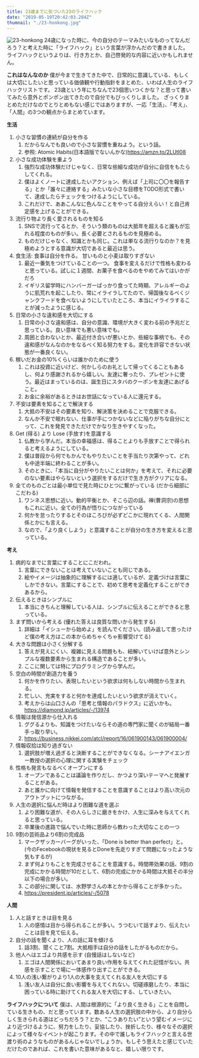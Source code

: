```yaml
---
title: 23歳までに気づいた23のライフハック
date: "2019-05-19T20:42:03.284Z"
thumnail: "./23-honkong.jpg"
---
```

![23-honkong](./23-honkong.jpg)
24歳になった時に、今の自分のテーマみたいなものってなんだろう？と考えた時に「ライフハック」という言葉が浮かんだので書きました。
ライフハックというよりは、行き方とか、自己啓発的な内容に近いかもしれません。

**これはなんなのか**
僕が今まで生きてきた中で、日常的に意識している、もしくは大切にしたいと思っている価値観や行動指針をまとめた、いわば人生のライフハックリストです。
23歳という年にちなんで23個思いつくかな？と思って書いてみたら意外とポンポン出てきたので自分でもびっくりしました。
ざっくりまとめただけなのでとりとめもない感じではありますが、一応「生活」、「考え」、「人間」の3つの観点からまとめています。


**生活**
1. 小さな習慣の連続が自分を作る
    1. だからなんでも良いので小さな習慣を重ねよう。という話。
    2. 参照: Atomic Habits(日本語版でないんかな)https://amzn.to/2LUtl08
2. 小さな成功体験を重よう
    1. 強烈な成功体験だけじゃなく、日常な些細な成功が自分に自信をもたらしてくれる。
    2. 僕はよくノートに達成したいアクション、例えば「上司に〇〇を報告する」とか「誰々に連絡する」みたいな小さな目標をTODO形式で書いて、達成したらチェックをつけるようにしている。
    3. これだけで、ああこんなに色んなことをやってる自分えらい！と自己肯定感を上げることができる。
3. 流行り物より長く愛されるものを知る
    1. SNSで流行ってるとか、そういう類のものは大抵年を超えると誰もが忘れる程度のものが多い。長く必要とされるものを見極める。
    2. ものだけじゃなく、知識とかも同じ。これは単なる流行りなのか？を見極めようとする意識が大切であると最近は思う。
4. 食生活: 食事は自分を作る。 甘いものと小麦は取りすぎない
    1. 最近一番気をつけていることの一つ。 食事を変えるだけで性格も変わると思っている。試しに１週間、お菓子を食べるのをやめてみてはいかがだろ
    2. イギリス留学時にハンバーガーばっかり食ってた時期、アレルギーのように肌荒れを起こしたり、常にイライラしてたので、帰国後なるべくジャンクフードを食べないようにしていたところ、本当にイライラすることが減ったように感じる。
5. 日常の小さな違和感を大切にする
    1. 日常の小さな違和感は、自分の意識、環境が大きく変わる前の予兆だと思っている。良い意味でも悪い意味でも。
    2. 周囲と合わないとか、最近付き合いが悪いとか、些細な事柄でも、その違和感がなんなのかをなるべく知る努力をする。変化を許容できない状態が一番良くない。
6. 稼いだお金の10%くらいは誰かのために使う
    1. これは投資に近いけど、何かしらのお礼として帰ってくることもあるし、何より感謝されるから嬉しい。友達に奢ったり、プレゼントに使う。最近はまっているのは、誕生日にスタバのクーポンを友達にあげること。
    2. お金に余裕があるときはお世話になっている人に還元する。
7. 不安は要素を知ることで解決する
    1. 大抵の不安はその要素を知り、解決策を決めることで克服できる。
    2. なんか不安で眠れない、仕事が手につかないなどに陥りがちな自分にとって、これを発見できただけでかなり生きやすくなった。
8. Get (得る) より Lose (手放す)を意識する
    1. 仏教から学んだ。本当の幸福感は、得ることよりも手放すことで得られると考えるようにしている。
    2. 僕は普段から何でもかんでもやりたいことを手当たり次第やって、どれも中途半端に終わることが多い。
    3. そのときに、「本当に自分がやりたいことは何か」を考えて、それに必要のない要素はやらないという選択をするだけで生き方がクリアになる。
9. 全てのものごとは最小単位で見た時にひとつに繋がっている (だから細部にこだわる)
    1. ワンネス思想に近い。動的平衡とか、そこら辺の話。禅(曹洞宗)の思想もこれに近い。全ての行為が悟りにつながっている
    2. 何かを怠ったりするとそのほころびが必ずどこかに現れてくる、人間関係とかにも言える。
    3. なので、「より良くしよう」と意識することが自分の生き方を変えると思っている。

**考え**
1. 病的なまでに言葉にすることにこだわれ。
    1. 言葉にできないことは考えていないことも同じである。
    2. 絵やイメージは抽象的に理解するには適しているが、定義づけは言葉にしかできない。言葉にすることで、初めて思考を定義化することができあるから。
2. 伝えるときはシンプルに
    1. 本当にきちんと理解している人は、シンプルに伝えることができると思っている。
3. まず問いから考える (優れた答えは良質な問いから発生する)
    1. 詳細は「イシューから始めよ」を読んでください。(読み返して思ったけど僕の考え方はこの本からめちゃくちゃ影響受けてる)
4. 大きな問題は小さく分解する
    1. 答えが見えにくい、複雑に見える問題もも、紐解いていけば意外とシンプルな複数要素から生まれる構造であることが多い。
    2. ここに関しては特にプログラミングから学んだ。
5. 空白の時間が創造力を養う
    1. 何かを作りたい、表現したいという欲求は何もしない時間から生まれる。
    2. 忙しい、充実をすると何かを達成したいという欲求が消えていく。
    3. 考えからは山口さんの「思考と情報のパラドクス」に近いかも。 https://diamond.jp/articles/-/13974
6. 情報は発信源から仕入れる
    1. ググるよりも、知識をつけたいならその道の専門家に聞くのが結局一番手っ取り早い。
    2. https://business.nikkei.com/atcl/report/16/061900143/061900004/
7. 情報収拾は知り過ぎない
    1. 選択肢が増え過ぎると決断することができなくなる。シーナアイエンガー教授の選択の心理に関する実験をチェック
8. 性格も発言もなるべくオープンにする
    1. オープンであることは議論を作りだし、かつより深いテーマへと発展することがある。
    2. あと誰かに向けて情報を発信することを意識することはより高い次元のアウトプットにつながる。
9. 人生の選択に悩んだ時はより困難な道を選ぶ
    1. より困難な道が、その人らしさに磨きをかけ、人生に深みを与えてくれると思っている。
    2. 卒業後の進路で悩んでいた時に恩師から教わった大切なことの一つ
10. 9割の芸術品より6割の完成品
    1. マークザッカーバーグがいった、「Done is better than perfect」と。 (今のFecebookの現状を見るとDoneを先走りすぎて問題になったような気もするが)
    2. まず何よりもことを完成させることを意識する。時間帯効果の話、9割の完成にかかる時間が10だとして、6割の完成にかかる時間は大抵その半分以下の場合が多い。
    3. この部分に関しては、水野学さんの本とかから得ることが多かった。
    1. https://president.jp/articles/-/5078

**人間**
1. 人と話すときは目を見る
    1. 人の感情は目から得られることが多い。うつむいて話すより、伝えたいことは目を見て伝える。
2. 自分の話を聞くより、人の話に耳を傾ける
    1. 話3割、聞くこと7割。大抵相手は自分の話をしたがるものだから。
3. 他人へはエゴより共感を示す (自慢話はしないなど)
    1. エゴは人間関係においてあまり良い作用を与えてくれた記憶がない。共感を示すことで場に一体感作り出すことができる。
4. 10人の浅い繋がりより1人の大事を支えてくれる友人を大切にする
    1. 浅い友人は自分に良い影響を与えてくれない。切磋琢磨したり、本当に困っている時に助けてくれる友人を大切にする、していきたい。

**ライフハックについて**
僕は、人間は根源的に「より良く生きる」ことを自問している生きもの、だと思っています。数ある人生の選択肢の中から、より自分らしく生きられる道はどっちだろう？とか、"こうありたい”という望むイメージにより近づけるように、努力をしたり、妥協したり、挫折したり、様々なその選択によって様々なイベントが起こります。その中で誰しもライフハックと言える世渡り術のようなものがあるんじゃないでしょうか。もしそう思えたと感じていただけたのであれば、これを書いた意味があるなと、嬉しい限りです。
